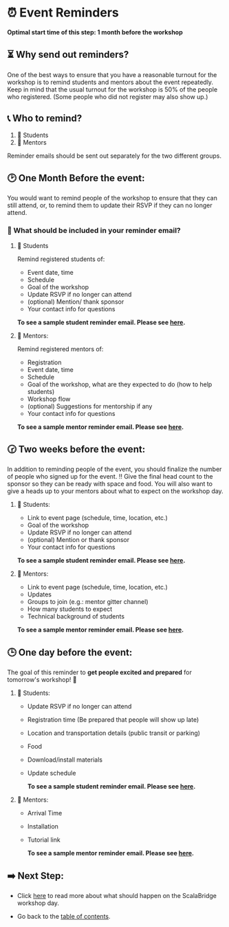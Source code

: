 # :alarm_clock: Event Reminders

**Optimal start time of this step: 1 month before the workshop**


## :hourglass_flowing_sand: Why send out reminders?
One of the best ways to ensure that you have a reasonable turnout for the workshop is to remind students and mentors about the event repeatedly. Keep in mind that the usual turnout for the workshop is 50% of the people who registered. (Some people who did not register may also show up.)


## :telephone_receiver: Who to remind?
1. :school_satchel: Students
2. :school: Mentors

Reminder emails should be sent out separately for the two different groups.


## :clock2: One Month Before the event:
You would want to remind people of the workshop to ensure that they can still attend, or, to remind them to update their RSVP if they can no longer attend.

### :email: What should be included in your reminder email?
1. :school_satchel: Students
   
   Remind registered students of: 
   - Event date, time
   - Schedule
   - Goal of the workshop
   - Update RSVP if no longer can attend
   - (optional) Mention/ thank sponsor
   - Your contact info for questions
   
   **To see a sample student reminder email. Please see [here](../sample-emails/reminder-students-one-month.md).**

2. :school: Mentors:

   Remind registered mentors of:
   - Registration
   - Event date, time
   - Schedule
   - Goal of the workshop, what are they expected to do (how to help students)
   - Workshop flow
   - (optional) Suggestions for mentorship if any
   - Your contact info for questions 


   **To see a sample mentor reminder email. Please see [here](../sample-emails/reminder-mentors-one-month.md).**


## :clock230: Two weeks before the event:
In addition to reminding people of the event, you should finalize the number of people who signed up for the event. :bangbang: Give the final head count to the sponsor so they can be ready with space and food.
You will also want to give a heads up to your mentors about what to expect on the workshop day.


1. :school_satchel: Students:
   - Link to event page (schedule, time, location, etc.)
   - Goal of the workshop
   - Update RSVP if no longer can attend
   - (optional) Mention or thank sponsor
   - Your contact info for questions
   
   **To see a sample student reminder email. Please see [here](../sample-emails/reminder-students-one-month.md).**

2. :school: Mentors:
   - Link to event page (schedule, time, location, etc.)
   - Updates
   - Groups to join (e.g.: mentor gitter channel)
   - How many students to expect
   - Technical background of students
   
   **To see a sample mentor reminder email. Please see [here](../sample-emails/reminder-mentors-two-weeks.md).**



## :clock3:  One day before the event:
The goal of this reminder to **get people excited and prepared** for tomorrow's workshop! :raised_hands:

1. :school_satchel: Students:
   - Update RSVP if no longer can attend
   - Registration time (Be prepared that people will show up late)
   - Location and transportation details (public transit or parking)
   - Food
   - Download/install materials
   - Update schedule

      **To see a sample student reminder email. Please see [here](../sample-emails/reminder-students-day-before.md).**


2. :school: Mentors:
   - Arrival Time
   - Installation
   - Tutorial link
   
      **To see a sample mentor reminder email. Please see [here](../sample-emails/reminder-mentors-day-before.md).**


## :arrow_right: Next Step:
- Click [here](./workshop-day.md) to read more about what should happen on the ScalaBridge workshop day.

- Go back to the [table of contents](../README.md).
